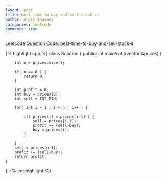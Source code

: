 ```yaml
---
layout: post
title: best-time-to-buy-and-sell-stock-ii
author: Arpit Bhayani
categories: leetcode
comments: true
---
```


Leetcode Question Code: [best-time-to-buy-and-sell-stock-ii](https://leetcode.com/problems/best-time-to-buy-and-sell-stock-ii/)

{% highlight cpp %}
class Solution {
public:
    int maxProfit(vector<int> &prices) {

        int n = prices.size();

        if( n == 0 ) {
            return 0;            
        }

        int profit = 0;
        int buy = prices[0];
        int sell = INT_MIN;
        
        for( int i = 1 ; i < n ; i++ ) {
            
            if( prices[i] < prices[i-1] ) {
                sell = prices[i-1];
                profit += (sell-buy);
                buy = prices[i];
            }
            
        }
        sell = prices[n-1];
        profit += (sell-buy);
        return profit;
    }
};
{% endhighlight %}